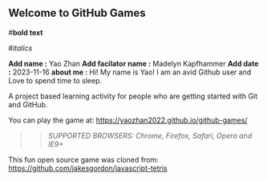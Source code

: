 ## Welcome to GitHub Games

#**bold text**

#_italics_

**Add name :** Yao Zhan
**Add facilator name :** Madelyn Kapfhammer
**Add date :** 2023-11-16
**about me :** Hi! My name is Yao! I am an avid Github user and Love to spend time to sleep.

A project based learning activity for people who are getting started with Git and GitHub.

You can play the game at: https://yaozhan2022.github.io/github-games/

>> _*SUPPORTED BROWSERS*: Chrome, Firefox, Safari, Opera and IE9+_

This fun open source game was cloned from: https://github.com/jakesgordon/javascript-tetris

